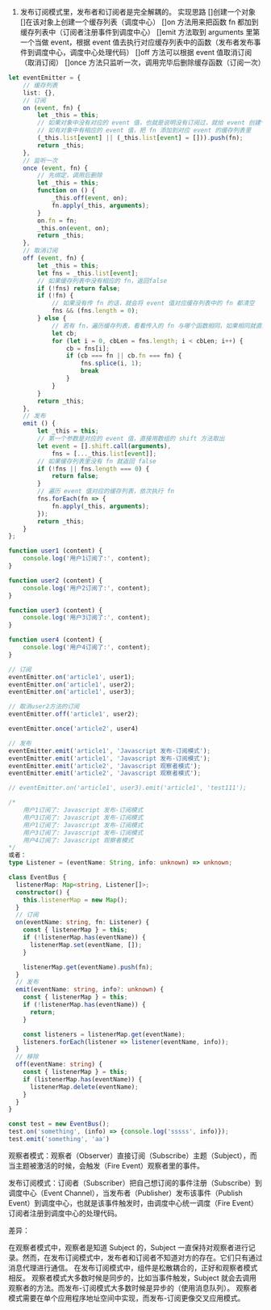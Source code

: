 <!--
 * @Author: your name
 * @Date: 2021-06-08 17:38:24
 * @LastEditTime: 2021-06-08 21:12:58
 * @LastEditors: Please set LastEditors
 * @Description: In User Settings Edit
 * @FilePath: /methodsAccumulation/bianchen/publish-subscribe.md
-->
1. 发布订阅模式里，发布者和订阅者是完全解耦的。
实现思路
[]创建一个对象
[]在该对象上创建一个缓存列表（调度中心）
[]on 方法用来把函数 fn 都加到缓存列表中（订阅者注册事件到调度中心）
[]emit 方法取到 arguments 里第一个当做 event，根据 event 值去执行对应缓存列表中的函数（发布者发布事件到调度中心，调度中心处理代码）
[]off 方法可以根据 event 值取消订阅（取消订阅）
[]once 方法只监听一次，调用完毕后删除缓存函数（订阅一次）
```typescript
let eventEmitter = {
    // 缓存列表
    list: {},
    // 订阅
    on (event, fn) {
        let _this = this;
        // 如果对象中没有对应的 event 值，也就是说明没有订阅过，就给 event 创建个缓存列表
        // 如有对象中有相应的 event 值，把 fn 添加到对应 event 的缓存列表里
        (_this.list[event] || (_this.list[event] = [])).push(fn);
        return _this;
    },
    // 监听一次
    once (event, fn) {
        // 先绑定，调用后删除
        let _this = this;
        function on () {
            _this.off(event, on);
            fn.apply(_this, arguments);
        }
        on.fn = fn;
        _this.on(event, on);
        return _this;
    },
    // 取消订阅
    off (event, fn) {
        let _this = this;
        let fns = _this.list[event];
        // 如果缓存列表中没有相应的 fn，返回false
        if (!fns) return false;
        if (!fn) {
            // 如果没有传 fn 的话，就会将 event 值对应缓存列表中的 fn 都清空
            fns && (fns.length = 0);
        } else {
            // 若有 fn，遍历缓存列表，看看传入的 fn 与哪个函数相同，如果相同就直接从缓存列表中删掉即可
            let cb;
            for (let i = 0, cbLen = fns.length; i < cbLen; i++) {
                cb = fns[i];
                if (cb === fn || cb.fn === fn) {
                    fns.splice(i, 1);
                    break
                }
            }
        }
        return _this;
    },
    // 发布
    emit () {
        let _this = this;
        // 第一个参数是对应的 event 值，直接用数组的 shift 方法取出
        let event = [].shift.call(arguments),
            fns = [..._this.list[event]];
        // 如果缓存列表里没有 fn 就返回 false
        if (!fns || fns.length === 0) {
            return false;
        }
        // 遍历 event 值对应的缓存列表，依次执行 fn
        fns.forEach(fn => {
            fn.apply(_this, arguments);
        });
        return _this;
    }
};

function user1 (content) {
    console.log('用户1订阅了:', content);
}

function user2 (content) {
    console.log('用户2订阅了:', content);
}

function user3 (content) {
    console.log('用户3订阅了:', content);
}

function user4 (content) {
    console.log('用户4订阅了:', content);
}

// 订阅
eventEmitter.on('article1', user1);
eventEmitter.on('article1', user2);
eventEmitter.on('article1', user3);

// 取消user2方法的订阅
eventEmitter.off('article1', user2);

eventEmitter.once('article2', user4)

// 发布
eventEmitter.emit('article1', 'Javascript 发布-订阅模式');
eventEmitter.emit('article1', 'Javascript 发布-订阅模式');
eventEmitter.emit('article2', 'Javascript 观察者模式');
eventEmitter.emit('article2', 'Javascript 观察者模式');

// eventEmitter.on('article1', user3).emit('article1', 'test111');

/*
    用户1订阅了: Javascript 发布-订阅模式
    用户3订阅了: Javascript 发布-订阅模式
    用户1订阅了: Javascript 发布-订阅模式
    用户3订阅了: Javascript 发布-订阅模式
    用户4订阅了: Javascript 观察者模式
*/
或者：
type Listener = (eventName: String, info: unknown) => unknown;

class EventBus {
  listenerMap: Map<string, Listener[]>;
  constructor() {
    this.listenerMap = new Map();
  }
  // 订阅
  on(eventName: string, fn: Listener) {
    const { listenerMap } = this;
    if (!listenerMap.has(eventName)) {
      listenerMap.set(eventName, []);
    }

    listenerMap.get(eventName).push(fn);
  }
  // 发布
  emit(eventName: string, info?: unknown) {
    const { listenerMap } = this;
    if (!listenerMap.has(eventName)) {
      return;
    }

    const listeners = listenerMap.get(eventName);
    listeners.forEach(listener => listener(eventName, info));
  }
  // 移除
  off(eventName: string) {
    const { listenerMap } = this;
    if (listenerMap.has(eventName)) {
      listenerMap.delete(eventName);
    }
  }
}

const test = new EventBus();
test.on('something', (info) => {console.log('sssss', info)});
test.emit('something', 'aa')
```

观察者模式：观察者（Observer）直接订阅（Subscribe）主题（Subject），而当主题被激活的时候，会触发（Fire Event）观察者里的事件。

发布订阅模式：订阅者（Subscriber）把自己想订阅的事件注册（Subscribe）到调度中心（Event Channel），当发布者（Publisher）发布该事件（Publish Event）到调度中心，也就是该事件触发时，由调度中心统一调度（Fire Event）订阅者注册到调度中心的处理代码。

差异：

在观察者模式中，观察者是知道 Subject 的，Subject 一直保持对观察者进行记录。然而，在发布订阅模式中，发布者和订阅者不知道对方的存在。它们只有通过消息代理进行通信。
在发布订阅模式中，组件是松散耦合的，正好和观察者模式相反。
观察者模式大多数时候是同步的，比如当事件触发，Subject 就会去调用观察者的方法。而发布-订阅模式大多数时候是异步的（使用消息队列）。
观察者模式需要在单个应用程序地址空间中实现，而发布-订阅更像交叉应用模式。